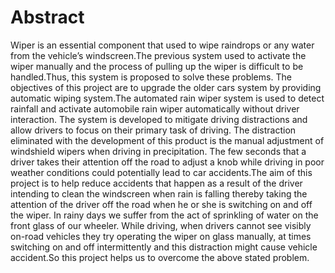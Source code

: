 # Abstract
Wiper is an essential component that used to wipe raindrops or any water from the vehicle’s windscreen.The previous system used to activate the wiper manually and the process of pulling up the wiper is difficult to be handled.Thus, this system is proposed to solve these problems. The objectives of this project are to upgrade the older cars system by providing automatic wiping system.The automated rain wiper system is used to detect rainfall and activate automobile rain wiper automatically without driver interaction. The system is developed to mitigate driving distractions and allow drivers to focus on their primary task of driving. The distraction eliminated with the development of this product is the manual adjustment of windshield wipers when driving in precipitation. The few seconds that a driver takes their attention off the road to adjust a knob while driving in poor weather conditions could potentially lead to car accidents.The aim of this project is to help reduce accidents that happen as a result of the driver intending to clean the windscreen when rain is falling thereby taking the attention of the driver off the road when he or she is switching on and off the wiper. In rainy days we suffer from the act of sprinkling of water on the front glass of our wheeler. While driving, when drivers cannot see visibly on-road vehicles they try operating the wiper on glass manually, at times switching on and off intermittently and this distraction might cause vehicle accident.So this project helps us to overcome the above stated problem.

